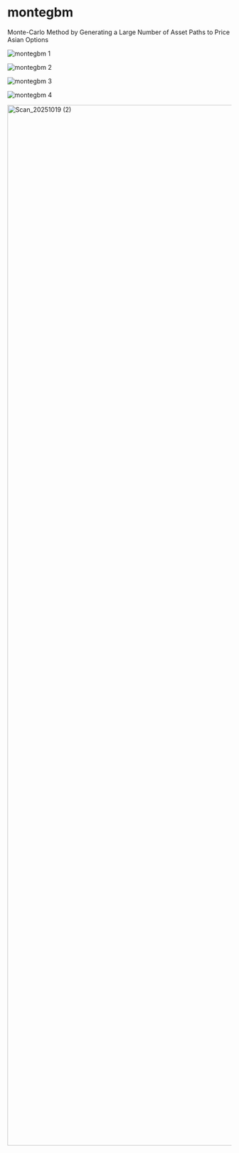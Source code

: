 # montegbm

Monte-Carlo Method by Generating a Large Number of Asset Paths to Price Asian Options

![montegbm 1](https://github.com/js2nijjar/montegbm/assets/141672092/ef4e1f8e-5c9d-4d38-8af6-d2ebe156193c)

![montegbm 2](https://github.com/js2nijjar/montegbm/assets/141672092/1db56a24-2078-4100-bf6e-a390a4a2f8f6)

![montegbm 3](https://github.com/js2nijjar/montegbm/assets/141672092/96515d0e-7a3a-440d-a47d-1997f39cc9f4)

![montegbm 4](https://github.com/js2nijjar/montegbm/assets/141672092/e4219b90-aa5d-44d3-ac5f-3336f771413e)

<img width="1700" height="2338" alt="Scan_20251019 (2)" src="https://github.com/user-attachments/assets/78b30e08-4097-464a-8e2e-eaf55b0b7377" />

